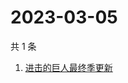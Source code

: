 # 2023-03-05

共 1 条

<!-- BEGIN -->
<!-- 最后更新时间 Sun Mar 05 2023 03:01:49 GMT+0800 (China Standard Time) -->

1. [进击的巨人最终季更新](https://www.zhihu.com/search?q=进击的巨人最终季更新)

<!-- END -->
